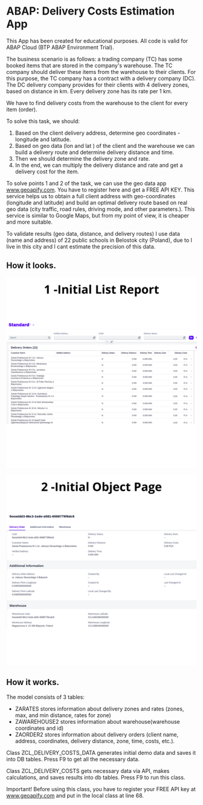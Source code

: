 # ABAP: Delivery Costs Estimation App
This App has been created for educational purposes. All code is valid for ABAP Cloud (BTP ABAP Environment Trial).

The business scenario is as follows: a trading company (TC) has some booked items that are stored in the company's warehouse. The TC company should deliver these items from the warehouse to their clients. For this purpose, the TC company has a contract with a delivery company (DC). The DC delivery company provides for their clients with 4 delivery zones, based on distance in km. Every delivery zone has its rate per 1 km. 

We have to find delivery costs from the warehouse to the client for every item (order). 

To solve this task,  we should:
1. Based on the client delivery address, determine geo coordinates - longitude and latitude.
2. Based on geo data (lon and lat ) of the client and the warehouse we can build a delivery route and determine delivery distance and time.
3. Then we should determine the delivery zone and rate.
4. In the end, we can multiply the delivery distance and rate and get a delivery cost for the item.


To solve points 1 and 2 of the task, we can use the geo data app www.geoapify.com. You have to register here and get a FREE API KEY.
This service helps us to obtain a full client address with geo-coordinates (longitude and latitude) and build an optimal delivery route based on real geo data (city traffic, road rules, driving mode, and other parameters.). This service is similar to Google Maps, but from my point of view, it is cheaper and more suitable.


To validate results (geo data, distance, and delivery routes) I use data (name and address) of 22 public schools in Belostok city (Poland), due to I live in this city and I cant estimate the precision of this data.

## How it looks.

![Initial List Report](https://github.com/analiteg/ABAP-Delivery-Costs-Estimation/blob/main/img/1%20-%20Initial%20List%20Report.png)

![Initial Object Page](https://github.com/analiteg/ABAP-Delivery-Costs-Estimation/blob/main/img/2%20-%20Initial%20Object%20Page.png)




## How it works.

The model consists of 3 tables:
- ZARATES stores information about delivery zones and rates (zones, max, and min distance, rates for zone)
- ZAWAREHOUSE2 stores information about warehouse(warehouse coordinates and id)
- ZAORDER2 stores information about delivery orders (client name, address, coordinates, delivery distance, zone, time, costs, etc.).

Class ZCL_DELIVERY_COSTS_DATA generates initial demo data and saves it into DB tables. Press F9 to get all the necessary data.

Class ZCL_DELIVERY_COSTS gets necessary data via API, makes calculations, and saves results into db tables. Press F9 to run this class.

Important! Before using this class, you have to register your FREE API key at www.geoapify.com and put in the local class at line 68.

